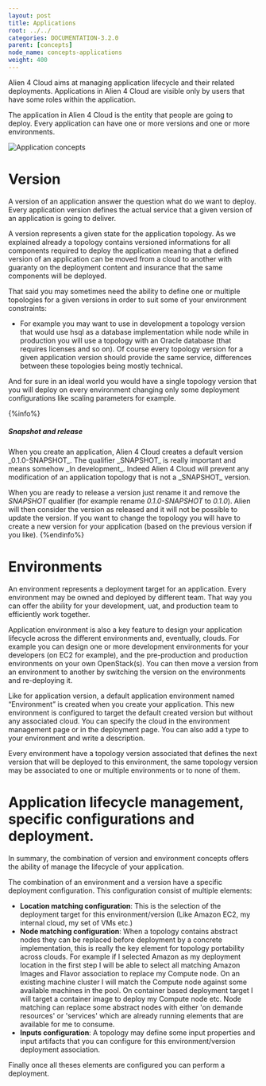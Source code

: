 ```yaml
---
layout: post
title: Applications
root: ../../
categories: DOCUMENTATION-3.2.0
parent: [concepts]
node_name: concepts-applications
weight: 400
---
```


Alien 4 Cloud aims at managing application lifecycle and their related deployments. Applications in Alien 4 Cloud are visible only by users that have some roles within the application.

The application in Alien 4 Cloud is the entity that people are going to deploy. Every application can have one or more versions and one or more environments.

![Application concepts](../images/3.2.0/concepts/application_relations.png)

# Version

A version of an application answer the question what do we want to deploy. Every application version defines the actual service that a given version of an application is going to deliver.

A version represents a given state for the application topology. As we explained already a topology contains versioned informations for all components required to deploy the application meaning that a defined version of an application can be moved from a cloud to another with guaranty on the deployment content and insurance that the same components will be deployed.

That said you may sometimes need the ability to define one or multiple topologies for a given versions in order to suit some of your environment constraints:
 - For example you may want to use in development a topology version that would use hsql as a database implementation while node while in production you will use a topology with an Oracle database (that requires licenses and so on).
Of course every topology version for a given application version should provide the same service, differences between these topologies being mostly technical.

And for sure in an ideal world you would have a single topology version that you will deploy on every environment changing only some deployment configurations like scaling parameters for example.

{%info%}
<h5>Snapshot and release</h5>
When you create an application, Alien 4 Cloud creates a default version _0.1.0-SNAPSHOT_. The qualifier _SNAPSHOT_ is really important and means somehow _In development_. Indeed Alien 4 Cloud will prevent any modification of an application topology that is not a _SNAPSHOT_ version.

When you are ready to release a version just rename it and remove the _SNAPSHOT_ qualifier (for example rename _0.1.0-SNAPSHOT_ to _0.1.0_). Alien will then consider the version as released and it will not be possible to update the version. If you want to change the topology you will have to create a new version for your application (based on the previous version if you like).
{%endinfo%}

# Environments

An environment represents a deployment target for an application. Every environment may be owned and deployed by different team. That way you can offer the ability for your development, uat, and production team to efficiently work together.

Application environment is also a key feature to design your application lifecycle across the different environments and, eventually, clouds. For example you can design one or more development environments for your developers (on EC2 for example), and the pre-production and production environments on your own OpenStack(s). You can then move a version from an environment to another by switching the version on the environments and re-deploying it.

Like for application version, a default application environment named “Environment” is created when you create your application. This new environment is configured to target the default created version but without any associated cloud. You can specify the cloud in the environment management page or in the deployment page. You can also add a type to your environment and write a description.

Every environment have a topology version associated that defines the next version that will be deployed to this environment, the same topology version may be associated to one or multiple environments or to none of them.

# Application lifecycle management, specific configurations and deployment.

In summary, the combination of version and environment concepts offers the ability of manage the lifecycle of your application.

The combination of an environment and a version have a specific deployment configuration. This configuration consist of multiple elements:

* __Location matching configuration__: This is the selection of the deployment target for this environment/version (Like Amazon EC2, my internal cloud, my set of VMs etc.)
* __Node matching configuration__: When a topology contains abstract nodes they can be replaced before deployment by a concrete implementation, this is really the key element for topology portability across clouds. For example if I selected Amazon as my deployment location in the first step I will be able to select all matching Amazon Images and Flavor association to replace my Compute node. On an existing machine cluster I will match the Compute node against some available machines in the pool. On container based deployment target I will target a container image to deploy my Compute node etc.
 Node matching can replace some abstract nodes with either 'on demande resources' or 'services' which are already running elements that are available for me to consume.
* __Inputs configuration__: A topology may define some input properties and input artifacts that you can configure for this environment/version deployment association.

 Finally once all theses elements are configured you can perform a deployment.

